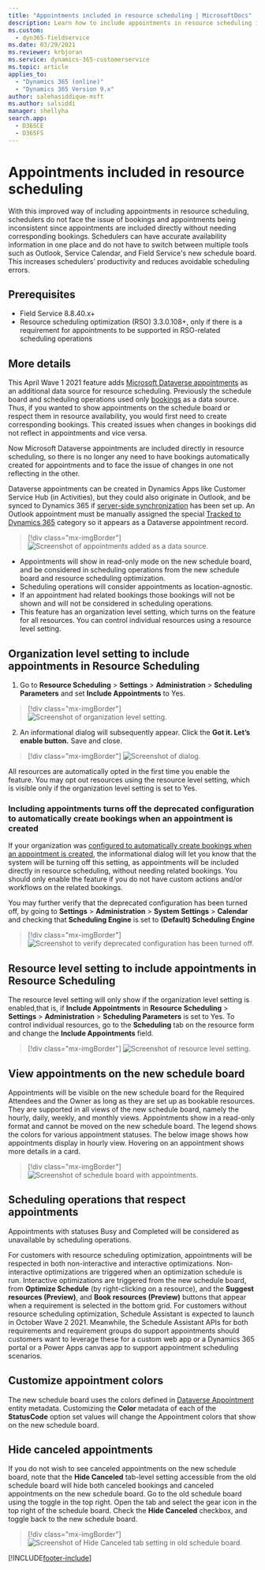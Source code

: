 ```yaml
---
title: "Appointments included in resource scheduling | MicrosoftDocs"
description: Learn how to include appointments in resource scheduling in Dynamics 365 Field Service.
ms.custom: 
  - dyn365-fieldservice
ms.date: 03/29/2021
ms.reviewer: krbjoran
ms.service: dynamics-365-customerservice
ms.topic: article
applies_to: 
  - "Dynamics 365 (online)"
  - "Dynamics 365 Version 9.x"
author: salehasiddique-msft
ms.author: salsiddi
manager: shellyha
search.app: 
  - D365CE
  - D365FS
---
```


# Appointments included in resource scheduling

With this improved way of including appointments in resource scheduling, schedulers do not face the issue of bookings and appointments being inconsistent since appointments are included directly without needing corresponding bookings. Schedulers can have accurate availability information in one place and do not have to switch between multiple tools such as Outlook, Service Calendar, and Field Service's new schedule board. This increases schedulers’ productivity and reduces avoidable scheduling errors.

## Prerequisites

- Field Service 8.8.40.x+
- Resource scheduling optimization (RSO) 3.3.0.108+, only if there is a requirement for appointments to be supported in RSO-related scheduling operations

## More details 

This April Wave 1 2021 feature adds [Microsoft Dataverse appointments](https://docs.microsoft.com/en-us/dynamics365/customer-engagement/web-api/appointment) as an additional data source for resource scheduling. Previously the schedule board and scheduling operations used only [bookings](https://docs.microsoft.com/en-us/dynamics365/customer-engagement/web-api/bookableresourcebooking) as a data source. Thus, if you wanted to show appointments on the schedule board or respect them in resource availability, you would first need to create corresponding bookings. This created issues when changes in bookings did not reflect in appointments and vice versa. 

Now Microsoft Dataverse appointments are included directly in resource scheduling, so there is no longer any need to have bookings automatically created for appointments and to face the issue of changes in one not reflecting in the other. 

Dataverse appointments can be created in Dynamics Apps like Customer Service Hub (in Activities), but they could also originate in Outlook, and be synced to Dynamics 365 if [server-side synchronization](https://docs.microsoft.com/en-us/power-platform/admin/server-side-synchronization) has been set up. An Outlook appointment must be manually assigned the special  [Tracked to Dynamics 365](https://docs.microsoft.com/en-us/power-platform/admin/use-outlook-category-track-appointments-emails) category  so it appears as a Dataverse appointment record. 

> [!div class="mx-imgBorder"]
> ![Screenshot of appointments added as a data source.](./media/Appointment00-BlockDiagramResized.png)

<ul>
<li>Appointments will show in read-only mode on the new schedule board, and be considered in scheduling operations from the new schedule board and resource scheduling optimization.</li>
<li>Scheduling operations will consider appointments as location-agnostic.</li>
<li>If an appointment had related bookings those bookings will not be shown and will not be considered in scheduling operations. </li>
<li>This feature has an organization level setting, which turns on the feature for all resources. You can control individual resources using a resource level setting.</li>
</ul>

## Organization level setting to include appointments in Resource Scheduling


1. Go to **Resource Scheduling** > **Settings** > **Administration** > **Scheduling Parameters** and set **Include Appointments** to Yes.

> [!div class="mx-imgBorder"]
> ![Screenshot of organization level setting.](./media/Appointment01-OrgLevelConfiguration.png)

2. An informational dialog will subsequently appear. Click the **Got it. Let’s enable button.** Save and close. 

> [!div class="mx-imgBorder"]
> ![Screenshot of dialog.](./media/Appointment02-Dialog.png)

All resources are automatically opted in the first time you enable the feature. You may opt out resources using the resource level setting, which is visible only if the organization level setting is set to Yes.  

### Including appointments turns off the deprecated configuration to automatically create bookings when an appointment is created

If your organization was [configured to automatically create bookings when an appointment is created](../shared/urs/schedule-new-entity.md#appointment-scheduling-with-universal-resource-scheduling), the informational dialog will let you know that the system will be turning off this setting, as appointments will be included directly in resource scheduling, without needing related bookings. You should only enable the feature if you do not have custom actions and/or workflows on the related bookings. 

You may further verify that the deprecated configuration has been turned off, by going to **Settings** > **Administration** > **System Settings** > **Calendar** and checking that **Scheduling Engine** is set to **(Default) Scheduling Engine**

> [!div class="mx-imgBorder"]
> ![Screenshot to verify deprecated configuration has been turned off.](./media/Appointment03-DeprecatedFeatureIsOff.png)

## Resource level setting to include appointments in Resource Scheduling

The resource level setting will only show if the organization level setting is enabled,that is, if **Include Appointments** in **Resource Scheduling** > **Settings** > **Administration** > **Scheduling Parameters** is set to Yes. 
To control individual resources, go to the **Scheduling** tab on the resource form and change the **Include Appointments** field. 

> [!div class="mx-imgBorder"]
> ![Screenshot of resource level setting.](./media/Appointment04-ResourceLevelConfiguration.png)

## View appointments on the new schedule board

Appointments will be visible on the new schedule board for the Required Attendees and the Owner as long as they are set up as bookable resources. They are supported in all views of the new schedule board, namely the hourly, daily, weekly, and monthly views. Appointments show in a read-only format and cannot be moved on the new schedule board. The legend shows the colors for various appointment statuses. The below image shows how appointments display in hourly view. Hovering on an appointment shows more details in a card. 

> [!div class="mx-imgBorder"]
> ![Screenshot of schedule board with appointments.](./media/Appointment05-ScheduleBoard.png)

## Scheduling operations that respect appointments

Appointments with statuses Busy and Completed will be considered as unavailable by scheduling operations. 

For customers with resource scheduling optimization, appointments will be respected in both non-interactive and interactive optimizations. Non-interactive optimizations are triggered when an optimization schedule is run. Interactive optimizations are triggered from the new schedule board, from **Optimize Schedule** (by right-clicking on a resource), and the **Suggest resources (Preview)**, and **Book resources (Preview)** buttons that appear when a requirement is selected in the bottom grid. 
For customers without resource scheduling optimization, Schedule Assistant is expected to launch in October Wave 2 2021. Meanwhile, the Schedule Assistant APIs for both requirements and requirement groups do support appointments should customers want to leverage these for a custom web app or a Dynamics 365 portal or a Power Apps canvas app to support appointment scheduling scenarios. 

## Customize appointment colors 

The new schedule board uses the colors defined in [Dataverse Appointment](https://docs.microsoft.com/en-us/dynamics365/customer-engagement/web-api/appointment) entity  metadata. Customizing the **Color** metadata of each of the **StatusCode** option set values will change the Appointment colors that show on the new schedule board.  

## Hide canceled appointments

If you do not wish to see canceled appointments on the new schedule board, note that the **Hide Canceled** tab-level setting accessible from the old schedule board will hide both canceled bookings and canceled appointments on the new schedule board. 
Go to the old schedule board using the toggle in the top right. Open the tab and select the gear icon in the top right of the schedule board. Check the **Hide Canceled** checkbox, and toggle back to the new schedule board. 

> [!div class="mx-imgBorder"]
> ![Screenshot of Hide Canceled tab setting in old schedule board.](./media/Appointment06-HideCanceledAppointment.png)

[!INCLUDE[footer-include](../includes/footer-banner.md)]

